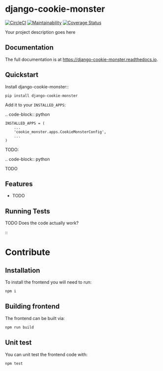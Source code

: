 # django-cookie-monster

[![CircleCI](https://circleci.com/gh/dreipol/django-cookie-monster.svg?style=svg)](https://circleci.com/gh/dreipol/django-cookie-monster)
[![Maintainability](https://api.codeclimate.com/v1/badges/3032662f751343e49710/maintainability)](https://codeclimate.com/github/dreipol/django-cookie-monster/maintainability)
[![Coverage Status](https://coveralls.io/repos/github/dreipol/django-cookie-monster/badge.svg?branch=develop)](https://coveralls.io/github/dreipol/django-cookie-monster?branch=develop)

Your project description goes here

Documentation
-------------

The full documentation is at https://django-cookie-monster.readthedocs.io.

Quickstart
----------

Install django-cookie-monster::

    pip install django-cookie-monster

Add it to your `INSTALLED_APPS`:

.. code-block:: python

    INSTALLED_APPS = (
        ...
        'cookie_monster.apps.CookieMonsterConfig',
        ...
    )

TODO:

.. code-block:: python

TODO

Features
--------

* TODO

Running Tests
-------------
TODO
Does the code actually work?

::

# Contribute

## Installation

To install the frontend you will need to run:

```sh
npm i
```

## Building frontend

The frontend can be built via:

```sh
npm run build
```

## Unit test

You can unit test the frontend code with:

```sh
npm test
```


